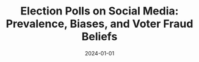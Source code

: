 ---
title: "Election Polls on Social Media: Prevalence, Biases, and Voter Fraud Beliefs"
collection: publications
date: 2024-01-01
year: 2024
venue: 'AAAI ICWSM&apos;25'
paperurl: 'https://arxiv.org/abs/2405.11146'
resourceslug: no_resource
authors: 'S. Scarano, V. Vasudevan, M. Samory, K. Yang, J. Yang, and P.A. Grabowicz'
---
